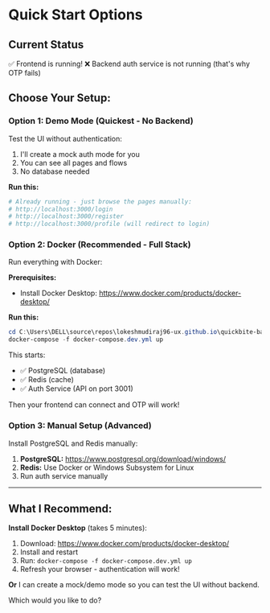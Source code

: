 # Quick Start Options

## Current Status
✅ Frontend is running!
❌ Backend auth service is not running (that's why OTP fails)

## Choose Your Setup:

### Option 1: Demo Mode (Quickest - No Backend)
Test the UI without authentication:

1. I'll create a mock auth mode for you
2. You can see all pages and flows
3. No database needed

**Run this:**
```powershell
# Already running - just browse the pages manually:
# http://localhost:3000/login
# http://localhost:3000/register
# http://localhost:3000/profile (will redirect to login)
```

### Option 2: Docker (Recommended - Full Stack)
Run everything with Docker:

**Prerequisites:**
- Install Docker Desktop: https://www.docker.com/products/docker-desktop/

**Run this:**
```powershell
cd C:\Users\DELL\source\repos\lokeshmudiraj96-ux.github.io\quickbite-backend
docker-compose -f docker-compose.dev.yml up
```

This starts:
- ✅ PostgreSQL (database)
- ✅ Redis (cache)
- ✅ Auth Service (API on port 3001)

Then your frontend can connect and OTP will work!

### Option 3: Manual Setup (Advanced)
Install PostgreSQL and Redis manually:

1. **PostgreSQL:** https://www.postgresql.org/download/windows/
2. **Redis:** Use Docker or Windows Subsystem for Linux
3. Run auth service manually

---

## What I Recommend:

**Install Docker Desktop** (takes 5 minutes):
1. Download: https://www.docker.com/products/docker-desktop/
2. Install and restart
3. Run: `docker-compose -f docker-compose.dev.yml up`
4. Refresh your browser - authentication will work!

**Or** I can create a mock/demo mode so you can test the UI without backend.

Which would you like to do?
